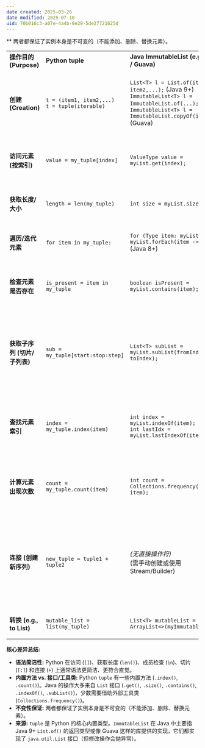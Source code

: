 ```yaml
---
date created: 2025-03-26
date modified: 2025-07-10
uid: 70b016c3-a07e-4a4b-8e29-5de27721625d
---
```

**
两者都保证了实例本身是不可变的（不能添加、删除、替换元素）。

|   |   |   |   |
|---|---|---|---|
|**操作目的 (Purpose)**|**Python tuple**|**Java ImmutableList (e.g., List.of / Guava)**|**备注 (Remarks)**|
|**创建 (Creation)**|`t = (item1, item2,...)` <br> `t = tuple(iterable)`|`List<T> l = List.of(item1, item2,...);` (Java 9+) <br> `ImmutableList<T> l = ImmutableList.of(...);` (Guava) <br> `ImmutableList<T> l = ImmutableList.copyOf(iterable);` (Guava)|Python 使用字面量 `()` 或构造函数。Java 9+ 提供 `List.of` 创建不可变 List；Guava 提供更丰富的创建方式。|
|**访问元素 (按索引)**|`value = my_tuple[index]`|`ValueType value = myList.get(index);`|Python 使用下标 `[]`，更简洁。Java 使用 `.get()` 方法。两者索引越界都会抛异常。|
|**获取长度/大小**|`length = len(my_tuple)`|`int size = myList.size();`|Python 使用内置 `len()` 函数。Java 使用 `.size()` 方法。|
|**遍历/迭代元素**|`for item in my_tuple:`|`for (Type item: myList)` <br> `myList.forEach(item ->...);` (Java 8+)|两者都支持简洁的 for-each 循环。Java 8+ 还提供 `forEach` 方法。|
|**检查元素是否存在**|`is_present = item in my_tuple`|`boolean isPresent = myList.contains(item);`|Python 使用 `in` 操作符，更自然。Java 使用 `.contains()` 方法。|
|**获取子序列 (切片/子列表)**|`sub = my_tuple[start:stop:step]`|`List<T> subList = myList.subList(fromIndex, toIndex);`|Python 切片非常灵活，返回新的 tuple。Java `subList` 返回 `List` 视图（对于不可变 List，该视图也是不可变的），不包含 `toIndex`。|
|**查找元素索引**|`index = my_tuple.index(item)`|`int index = myList.indexOf(item);` <br> `int lastIdx = myList.lastIndexOf(item);`|Python `.index()` 未找到时抛 `ValueError`。Java `.indexOf()` 未找到时返回 -1。Java 还提供 `.lastIndexOf()`。|
|**计算元素出现次数**|`count = my_tuple.count(item)`|`int count = Collections.frequency(myList, item);`|Python `tuple` 有内置 `.count()` 方法。Java 需要使用 `Collections` 工具类的静态方法 `.frequency()`。|
|**连接 (创建新序列)**|`new_tuple = tuple1 + tuple2`|_(无直接操作符)_ <br> (需手动创建或使用 Stream/Builder)|Python 使用 `+` 直接连接创建新 tuple。Java 没有 `+` 操作符，需要更复杂的步骤（如 Stream API 或 Guava 的 Builder）来合并创建新的不可变 List。|
|**转换 (e.g., to List)**|`mutable_list = list(my_tuple)`|`List<T> mutableList = new ArrayList<>(myImmutableList);`|两者都可以方便地转换为对应的可变列表类型。|

**核心差异总结:**

- **语法简洁性:** Python 在访问 (`[]`)、获取长度 (`len()`)、成员检查 (`in`)、切片 (`[:]`) 和连接 (`+`) 上通常语法更简洁、更符合直觉。
- **内置方法 vs. 接口/工具类:** Python `tuple` 有一些内置方法 (`.index()`, `.count()`)。Java 的操作大多来自 `List` 接口 (`.get()`, `.size()`, `.contains()`, `.indexOf()`, `.subList()`)，少数需要借助外部工具类 (`Collections.frequency()`)。
- **不变性保证:** 两者都保证了实例本身是不可变的（不能添加、删除、替换元素）。
- **来源:** `tuple` 是 Python 的核心内置类型。`ImmutableList` 在 Java 中主要指 Java 9+ `List.of()` 的返回类型或像 Guava 这样的库提供的实现，它们都实现了 `java.util.List` 接口（但修改操作会抛异常）。
